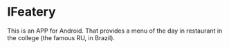 # IFeatery
This is an APP for Android. That provides a menu of the day in restaurant in the college (the famous RU, in Brazil).


